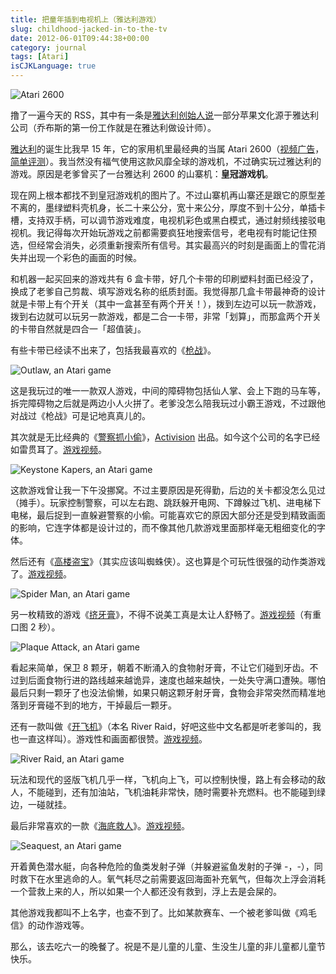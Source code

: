 ```yaml
---
title: 把童年插到电视机上（雅达利游戏）
slug: childhood-jacked-in-to-the-tv
date: 2012-06-01T09:44:38+00:00
category: journal
tags: [Atari]
isCJKLanguage: true
---
```


![Atari 2600](/img/atari/atari-2600.jpg)

撸了一遍今天的 RSS，其中有一条是<a href="https://9to5mac.com/2012/05/31/atari-founder-on-steve-jobs/" target="_blank">雅达利创始人说</a>一部分苹果文化源于雅达利公司（乔布斯的第一份工作就是在雅达利做设计师）。

<a href="https://zh.wikipedia.org/wiki/%E9%9B%85%E9%81%94%E5%88%A9" target="_blank">雅达利</a>的诞生比我早 15 年，它的家用机里最经典的当属 Atari 2600（<a href="https://v.youku.com/v_show/id_XNjY4NzY0MDg=.html" target="_blank">视频广告</a>，<a href="https://www.youtube.com/watch?v=wuS58CXOWAI" target="_blank">简单评测</a>）。我当然没有福气使用这款风靡全球的游戏机，不过确实玩过雅达利的游戏。原因是老爹曾买了一台雅达利 2600 的山寨机：**皇冠游戏机**。

现在网上根本都找不到皇冠游戏机的图片了。不过山寨机再山寨还是跟它的原型差不离的，墨绿塑料壳机身，长二十来公分，宽十来公分，厚度不到十公分，单插卡槽，支持双手柄，可以调节游戏难度，电视机彩色或黑白模式，通过射频线接驳电视机。我记得每次开始玩游戏之前都需要疯狂地搜索信号，老电视有时能记住预选，但经常会消失，必须重新搜索所有信号。其实最高兴的时刻是画面上的雪花消失并出现一个彩色的画面的时候。

和机器一起买回来的游戏共有 6 盒卡带，好几个卡带的印刷塑料封面已经没了，换成了老爹自己剪裁、填写游戏名称的纸质封面。我觉得那几盒卡带最神奇的设计就是卡带上有个开关（其中一盒甚至有两个开关！），拨到左边可以玩一款游戏，拨到右边就可以玩另一款游戏，都是二合一卡带，非常「划算」，而那盒两个开关的卡带自然就是四合一「超值装」。

有些卡带已经读不出来了，包括我最喜欢的《<a href="https://en.wikipedia.org/wiki/Outlaw_(video_game)#Atari_2600_Port" target="_blank">枪战</a>》。

![Outlaw, an Atari game](/img/atari/outlaw.png)

这是我玩过的唯一一款双人游戏，中间的障碍物包括仙人掌、会上下跑的马车等，拆完障碍物之后就是两边小人火拼了。老爹没怎么陪我玩过小霸王游戏，不过跟他对战过《枪战》可是记地真真儿的。

其次就是无比经典的《<a href="https://en.wikipedia.org/wiki/Keystone_Kapers" target="_blank">警察抓小偷</a>》，<a href="https://zh.wikipedia.org/wiki/%E7%BE%8E%E5%9B%BD%E5%8A%A8%E8%A7%86" target="_blank">Activision</a> 出品。如今这个公司的名字已经如雷贯耳了。<a href="https://www.youtube.com/watch?v=OYDgrXxIkJY" target="_blank">游戏视频</a>。

![Keystone Kapers, an Atari game](/img/atari/keystone-kapers.jpg)

这款游戏曾让我一下午没挪窝。不过主要原因是死得勤，后边的关卡都没怎么见过（摊手）。玩家控制警察，可以左右跑、跳跃躲开电网、下蹲躲过飞机、进电梯下电梯，最后捉到一直躲避警察的小偷。可能喜欢它的原因大部分还是受到精致画面的影响，它连字体都是设计过的，而不像其他几款游戏里面那样毫无粗细变化的字体。

然后还有《<a href="https://en.wikipedia.org/wiki/Spider-Man_(Atari_2600_video_game)" target="_blank">高楼盗宝</a>》（其实应该叫蜘蛛侠）。这也算是个可玩性很强的动作类游戏了。<a href="https://www.youtube.com/watch?v=hZzGaFiyezY" target="_blank">游戏视频</a>。

![Spider Man, an Atari game](/img/atari/spider-man.jpg)

另一枚精致的游戏《<a href="https://en.wikipedia.org/wiki/Plaque_Attack" target="_blank">挤牙膏</a>》，不得不说美工真是太让人舒畅了。<a href="https://www.youtube.com/watch?v=LsAY4JgVCRM" target="_blank">游戏视频</a>（有重口图 2 秒）。

![Plaque Attack, an Atari game](/img/atari/plaque-attack.jpg)

看起来简单，保卫 8 颗牙，朝着不断涌入的食物射牙膏，不让它们碰到牙齿。不过到后面食物行进的路线越来越诡异，速度也越来越快，一处失守满口遭殃。哪怕最后只剩一颗牙了也没法偷懒，如果只朝这颗牙射牙膏，食物会非常突然而精准地落到牙膏碰不到的地方，干掉最后一颗牙。

还有一款叫做《<a href="https://en.wikipedia.org/wiki/River_Raid" target="_blank">开飞机</a>》（本名 River Raid，好吧这些中文名都是听老爹叫的，我也一直这样叫）。游戏性和画面都很赞。<a href="https://www.youtube.com/watch?v=pmPjsBDN9Xw" target="_blank">游戏视频</a>。

![River Raid, an Atari game](/img/atari/river-raid.jpg)

玩法和现代的竖版飞机几乎一样，飞机向上飞，可以控制快慢，路上有会移动的敌人，不能碰到，还有加油站，飞机油耗非常快，随时需要补充燃料。也不能碰到绿边，一碰就挂。

最后非常喜欢的一款《<a href="https://en.wikipedia.org/wiki/Seaquest_(video_game)" target="_blank">海底救人</a>》。<a href="https://www.youtube.com/watch?v=A9GNDwad27E" target="_blank">游戏视频</a>。

![Seaquest, an Atari game](/img/atari/seaquest.jpg)

开着黄色潜水艇，向各种危险的鱼类发射子弹（并躲避鲨鱼发射的子弹 -，-），同时救下在水里逃命的人。氧气耗尽之前需要返回海面补充氧气，但每次上浮会消耗一个营救上来的人，所以如果一个人都还没有救到，浮上去是会屎的。

其他游戏我都叫不上名字，也查不到了。比如某款赛车、一个被老爹叫做《鸡毛信》的动作游戏等。

那么，该去吃六一的晚餐了。祝是不是儿童的儿童、生没生儿童的非儿童都儿童节快乐。
